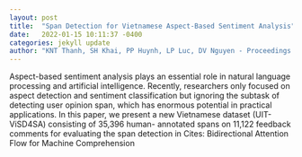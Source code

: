 ```yaml
---
layout: post
title:  "Span Detection for Vietnamese Aspect-Based Sentiment Analysis"
date:   2022-01-15 10:11:37 -0400
categories: jekyll update
author: "KNT Thanh, SH Khai, PP Huynh, LP Luc, DV Nguyen - Proceedings of the 35th , 2021"
---
```

Aspect-based sentiment analysis plays an essential role in natural language processing and artificial intelligence. Recently, researchers only focused on aspect detection and sentiment classification but ignoring the subtask of detecting user opinion span, which has enormous potential in practical applications. In this paper, we present a new Vietnamese dataset (UIT-ViSD4SA) consisting of 35,396 human- annotated spans on 11,122 feedback comments for evaluating the span detection in Cites: Bidirectional Attention Flow for Machine Comprehension
